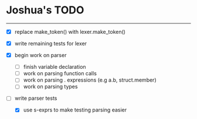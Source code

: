 # Joshua's TODO

---

- [x] replace make_token() with lexer.make_token()

- [x] write remaining tests for lexer

- [x] begin work on parser

  - [ ] finish variable declaration
  - [ ] work on parsing function calls
  - [ ] work on parsing . expressions (e.g a.b, struct.member)
  - [ ] work on parsing types

- [ ] write parser tests
  - [x] use s-exprs to make testing parsing easier
